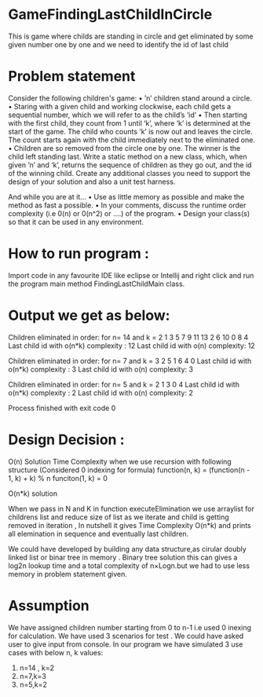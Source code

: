 # GameFindingLastChildInCircle
This is game where childs are standing in circle and get eliminated by some given number one by one and we need to identify the id of last child

# Problem statement 

Consider the following children's game:
• ’n’ children stand around a circle.
• Staring with a given child and working clockwise, each child gets a
sequential number, which we will refer to as the child’s ‘id’
• Then starting with the first child, they count from 1 until ‘k’, where ‘k’ is
determined at the start of the game. The child who counts ‘k’ is now out and
leaves the circle. The count starts again with the child immediately next to the
eliminated one.
• Children are so removed from the circle one by one. The winner is the child
left standing last.
Write a static method on a new class, which, when given ’n’ and ‘k’, returns
the sequence of children as they go out, and the id of the winning child.
Create any additional classes you need to support the design of your solution
and also a unit test harness.

And while you are at it...
• Use as little memory as possible and make the method as fast a possible.
• In your comments, discuss the runtime order complexity (i.e 0(n) or 0(n^2)
or ....) of the program.
• Design your class(s) so that it can be used in any environment.


# How to run program :
Import code in any favourite IDE like eclipse or Intellij and right click and run the program main method 
FindingLastChildMain class. 

# Output we get as below: 
Children eliminated in order: for n= 14 and k = 2
1 3 5 7 9 11 13 2 6 10 0 8 4 
Last child id  with o(n*k) complexity : 12
Last child id with o(n) complexity: 12

Children eliminated in order: for n= 7 and k = 3
2 5 1 6 4 0 
Last child id with o(n*k) complexity : 3
Last child id with o(n) complexity: 3

Children eliminated in order: for n= 5 and k = 2
1 3 0 4 
Last child id with o(n*k) complexity : 2
Last child id with o(n) complexity: 2


Process finished with exit code 0


# Design Decision :

O(n) Solution Time Complexity when we use recursion with following structure (Considered 0 indexing for formula)
  function(n, k) = (function(n - 1, k) + k) % n 
  funciton(1, k) = 0

O(n*k) solution

 When we pass in N and K in function executeElimination we use arraylist for childrens list and reduce size of list as we iterate 
 and child is getting removed in iteration , In nutshell it gives Time Complexity O(n*k) and prints all elemination in sequence
 and eventually last children. 


We could have developed by building any data structure,as cirular doubly linked list or binar tree in memory . 
Binary tree solution this can  gives a log2n lookup time and a total complexity of n×Logn.but we had to use less memory in problem statement given.


# Assumption 
 We have assigned children number starting from 0 to n-1 i.e used 0 inexing for calculation. We have used 3 scenarios for test . 
 We could have asked user to  give input from console. In our program we have simulated 3 use cases with below n, k values: 
 1. n=14 , k=2
 2. n=7,k=3
 3. n=5,k=2
 
 
 
 
 


